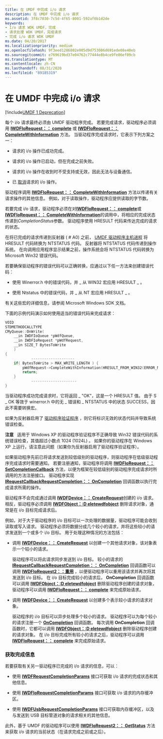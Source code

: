 ```yaml
---
title: 在 UMDF 中完成 i/o 请求
description: 在 UMDF 中完成 i/o 请求
ms.assetid: 3f8c7030-7c5d-4f65-8001-592af0b1d2de
keywords:
- I/o 请求 WDK UMDF，完成
- 请求处理 WDK UMDF，完成请求
- 完成 i/o 请求 WDK UMDF
ms.date: 04/20/2017
ms.localizationpriority: medium
ms.openlocfilehash: 9f3eed1286802e005d9d753006d691ede08e40eb
ms.sourcegitcommit: e769619bd37e04762c77444e8b4ce9fe86ef09cb
ms.translationtype: MT
ms.contentlocale: zh-CN
ms.lasthandoff: 08/31/2020
ms.locfileid: "89185319"
---
```

# <a name="completing-io-requests-in-umdf"></a>在 UMDF 中完成 i/o 请求


[!include[UMDF 1 Deprecation](../includes/umdf-1-deprecation.md)]

每个 i/o 请求最终必须由 UMDF 驱动程序完成。 若要完成请求，驱动程序必须调用 [**IWDFIoRequest：： complete**](/windows-hardware/drivers/ddi/wudfddi/nf-wudfddi-iwdfiorequest-complete) 或 [**IWDFIoRequest：： CompleteWithInformation**](/windows-hardware/drivers/ddi/wudfddi/nf-wudfddi-iwdfiorequest-completewithinformation) 方法。 当驱动程序完成请求时，它表示下列方案之一：

-   请求的 i/o 操作已成功完成。

-   请求的 i/o 操作已启动，但在完成之前失败。

-   请求的 i/o 操作在收到时不受支持或无效，因此无法与设备通信。

-   已 [取消](canceling-i-o-requests.md)请求的 i/o 操作。

驱动程序调用 [**IWDFIoRequest：： CompleteWithInformation**](/windows-hardware/drivers/ddi/wudfddi/nf-wudfddi-iwdfiorequest-completewithinformation) 方法以传递有关请求操作的其他信息。 例如，对于读取操作，驱动程序应提供读取的字节数。

若要完成 i/o 请求，驱动程序必须在对[**IWDFIoRequest：： complete**](/windows-hardware/drivers/ddi/wudfddi/nf-wudfddi-iwdfiorequest-complete)或[**IWDFIoRequest：： CompleteWithInformation**](/windows-hardware/drivers/ddi/wudfddi/nf-wudfddi-iwdfiorequest-completewithinformation)的调用中，将相应的完成状态传递到*CompletionStatus*参数。 驱动程序使用 HRESULT 代码来传达完成的请求的状态。

在将已完成的请求传递到反射器 ( # A0) 之前， [UMDF 驱动程序主机进程](umdf-driver-host-process.md) 将 HRESULT 代码转换为 NTSTATUS 代码。 反射器将 NTSTATUS 代码传递到操作系统。 在向调用应用程序显示结果之前，操作系统会将 NTSTATUS 代码转换为 Microsoft Win32 错误代码。

若要确保驱动程序的错误代码可以正确转换，应通过以下任一方法来创建错误代码：

-   使用 Winerror.h 中的错误代码，并 \_ 从 WIN32 宏应用 HRESULT \_ 。

-   使用 Ntstatus 中的错误代码，并 \_ 从 NT 宏应用 HRESULT \_ 。

有关这些宏的详细信息，请参阅 Microsoft Windows SDK 文档。

下面的示例代码演示如何使用适当的错误代码来完成请求：

```cpp
VOID
STDMETHODCALLTYPE
CMyQueue::OnWrite(
    __in IWDFIoQueue *pWdfQueue,
    __in IWDFIoRequest *pWdfRequest,
    __in SIZE_T BytesToWrite
    )
{
            -------------------- 
    if( BytesToWrite > MAX_WRITE_LENGTH ) {
        pWdfRequest->CompleteWithInformation(HRESULT_FROM_WIN32(ERROR_MORE_DATA), 0);
        return;
    }
            ---------------------
}
```

当驱动程序成功完成请求时，它将返回 \_ "OK"，这是一个 HRESULT 值。 由于 S \_ OK 等效于 winerror.h 中的无 \_ 错误和 \_ NTSTATUS 中的状态 SUCCESS，因此不需要转换宏。

如果为反射器启用了 [驱动程序验证程序](../devtest/driver-verifier.md) ，则它将标识无效的状态代码并导致系统错误检查。

**注意**   适用于 Windows XP 的驱动程序验证程序不正确导致 Win32 错误代码的系统错误检查，其值超过小数点 1024 (1024L) 。 如果你的驱动程序在 Windows XP 上运行，请注意此问题（如果你为反射器启用了驱动程序验证程序）。

 

如果驱动程序先前已将请求发送到较低级别的驱动程序，则驱动程序在低级驱动程序完成请求时需要通知。 若要注册通知，驱动程序将调用 [**IWDFIoRequest：： SetCompletionCallback**](/windows-hardware/drivers/ddi/wudfddi/nf-wudfddi-iwdfiorequest-setcompletioncallback) 方法，以便为框架在较低级别的驱动程序完成请求时所调用的方法注册接口。 驱动程序实现 [**IRequestCallbackRequestCompletion：： OnCompletion**](/windows-hardware/drivers/ddi/wudfddi/nf-wudfddi-irequestcallbackrequestcompletion-oncompletion) 回调函数以执行完成请求所需的操作。

驱动程序不会完成通过调用 [**IWDFDevice：： CreateRequest**](/windows-hardware/drivers/ddi/wudfddi/nf-wudfddi-iwdfdevice-createrequest)创建的 i/o 请求。 相反，驱动程序必须调用 [**IWDFObject：:D eletewdfobject**](/windows-hardware/drivers/ddi/wudfddi/nf-wudfddi-iwdfobject-deletewdfobject) 删除请求对象，通常是在 i/o 目标完成请求后。

例如，对于大于驱动程序的 i/o 目标可以一次处理的数据量，驱动程序可能会收到读取或写入请求。 驱动程序必须将数据分成几个较小的请求，并将这些较小的请求发送到一个或多个 i/o 目标。 用于处理这种情况的方法包括：

-   调用 [**IWDFDevice：： CreateRequest**](/windows-hardware/drivers/ddi/wudfddi/nf-wudfddi-iwdfdevice-createrequest) 以创建一个其他请求对象，该对象表示一个较小的请求。

    驱动程序可以将此请求同步发送到 i/o 目标。 较小的请求的 [**IRequestCallbackRequestCompletion：： OnCompletion**](/windows-hardware/drivers/ddi/wudfddi/nf-wudfddi-irequestcallbackrequestcompletion-oncompletion) 回调函数可以调用 [**IWDFIoRequest2：：重用**](/windows-hardware/drivers/ddi/wudfddi/nf-wudfddi-iwdfiorequest2-reuse) ，以便驱动程序可以重用该请求并再次将其发送到 i/o 目标。 在 i/o 目标完成较小的请求后， **OnCompletion** 回调函数可以调用 [**IWDFObject：:D eletewdfobject**](/windows-hardware/drivers/ddi/wudfddi/nf-wudfddi-iwdfobject-deletewdfobject) 删除驱动程序创建的请求对象，驱动程序可以调用 [**IWDFIoRequest：： complete**](/windows-hardware/drivers/ddi/wudfddi/nf-wudfddi-iwdfiorequest-complete) 来完成原始请求。

-   调用 [**IWDFDevice：： CreateRequest**](/windows-hardware/drivers/ddi/wudfddi/nf-wudfddi-iwdfdevice-createrequest) 以创建多个表示较小请求的请求对象。

    驱动程序的 i/o 目标可以异步处理多个较小的请求。 驱动程序可以为每个较小的请求注册一个 [**OnCompletion**](/windows-hardware/drivers/ddi/wudfddi/nf-wudfddi-irequestcallbackrequestcompletion-oncompletion) 回调函数。 每次调用 **OnCompletion** 回调函数时，它都可以调用 [**IWDFObject：:D eletewdfobject**](/windows-hardware/drivers/ddi/wudfddi/nf-wudfddi-iwdfobject-deletewdfobject) 删除驱动程序创建的请求对象。 在 i/o 目标完成所有较小的请求之后，驱动程序可以调用 [**IWDFIoRequest：： complete**](/windows-hardware/drivers/ddi/wudfddi/nf-wudfddi-iwdfiorequest-complete) 来完成原始请求。

### <a name="obtaining-completion-information"></a>获取完成信息

若要获取有关另一驱动程序已完成的 i/o 请求的信息，可以：

-   使用 [**IWDFRequestCompletionParams**](/windows-hardware/drivers/ddi/wudfddi/nn-wudfddi-iwdfrequestcompletionparams) 接口可获取 i/o 请求的完成状态和其他信息。

-   使用 [**IWDFIoRequestCompletionParams**](/windows-hardware/drivers/ddi/wudfddi/nn-wudfddi-iwdfiorequestcompletionparams) 接口可获取 i/o 请求的内存缓冲区。

-   使用 [**IWDFUsbRequestCompletionParams**](/windows-hardware/drivers/ddi/wudfusb/nn-wudfusb-iwdfusbrequestcompletionparams) 接口可获取内存缓冲区，以及与发送到 USB 目标管道对象的请求相关的其他信息。

此外，基于 UMDF 的驱动程序可以使用 [**IWDFIoRequest2：： GetStatus**](/windows-hardware/drivers/ddi/wudfddi/nf-wudfddi-iwdfiorequest2-getstatus) 方法来获取 i/o 请求的当前状态（在请求完成之前或之后）。

 

